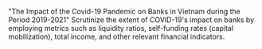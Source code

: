 "The Impact of the Covid-19 Pandemic on Banks in Vietnam during the Period 2019-2021"
Scrutinize the extent of COVID-19's impact on banks by employing metrics such as liquidity ratios, self-funding rates (capital mobilization), total income, and other relevant financial indicators.
